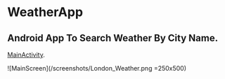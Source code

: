 # WeatherApp
## Android App To Search Weather By City Name.

[MainActivity](https://pages.github.com/).

![MainScreen](/screenshots/London_Weather.png =250x500)

